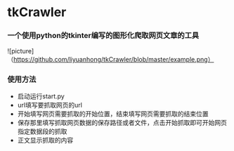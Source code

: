 # tkCrawler
### 一个使用python的tkinter编写的图形化爬取网页文章的工具
![picture] （https://github.com/liyuanhong/tkCrawler/blob/master/example.png）

### 使用方法
+ 启动运行start.py
+ url填写要抓取网页的url
+ 开始填写网页需要抓取的开始位置，结束填写网页需要抓取的结束位置
+ 保存那里填写抓取网页数据的保存路径或者文件，点击开始抓取即可开始网页指定数据段的抓取
+ 正文显示抓取的内容

